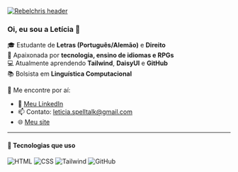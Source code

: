 [![Rebelchris
header](https://github.com/rebelchris/rebelchris/blob/master/assets/github-header.png)](https://daily-dev-tips.com)

### Oi, eu sou a Letícia 👋

🎓 Estudante de **Letras (Português/Alemão)** e **Direito**  
🧠 Apaixonada por **tecnologia, ensino de idiomas e RPGs**  
💻 Atualmente aprendendo **Tailwind**, **DaisyUI** e **GitHub**  
📚 Bolsista em **Linguística Computacional**

🔗 Me encontre por aí:
- 💼 [Meu LinkedIn](https://www.linkedin.com/in/let%C3%ADcia-farias-nunes/)
- 📫 Contato: leticia.spelltalk@gmail.com
- 🌐 [Meu site](https://leticiafariasn.github.io)

---

#### 🧰 Tecnologias que uso
![HTML](https://img.shields.io/badge/-HTML5-E34F26?style=flat&logo=html5&logoColor=white)
![CSS](https://img.shields.io/badge/-CSS3-1572B6?style=flat&logo=css3)
![Tailwind](https://img.shields.io/badge/-Tailwind-38B2AC?style=flat&logo=tailwind-css)
![GitHub](https://img.shields.io/badge/-GitHub-181717?style=flat&logo=github)

